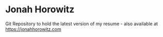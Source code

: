 # Jonah Horowitz

Git Repository to hold the latest version of my resume - also available at https://jonahhorowitz.com
